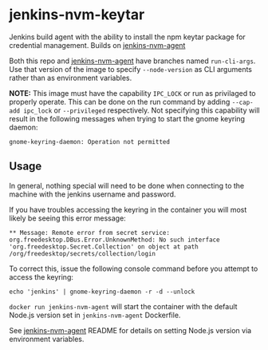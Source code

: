 # jenkins-nvm-keytar

Jenkins build agent with the ability to install the npm keytar package for credential management. Builds on [jenkins-nvm-agent](https://github.com/zfernand0/jenkins-nvm-agent)

Both this repo and [jenkins-nvm-agent](https://github.com/zfernand0/jenkins-nvm-agent) have branches named `run-cli-args`. Use that version of the image to specify `--node-version` as CLI arguments rather than as environment variables.

**NOTE:** This image must have the capability `IPC_LOCK` or run as privilaged to properly operate. This can be done on the run command by adding `--cap-add ipc_lock` or `--privileged` respectively. Not specifying this capability will result in the following messages when trying to start the gnome keyring daemon:

```
gnome-keyring-daemon: Operation not permitted
```

## Usage

In general, nothing special will need to be done when connecting to the machine with the jenkins username and password.

If you have troubles accessing the keyring in the container you will most likely be seeing this error message:

```
** Message: Remote error from secret service: org.freedesktop.DBus.Error.UnknownMethod: No such interface 'org.freedesktop.Secret.Collection' on object at path /org/freedesktop/secrets/collection/login
```

To correct this, issue the following console command before you attempt to access the keyring:

```
echo 'jenkins' | gnome-keyring-daemon -r -d --unlock
```

`docker run jenkins-nvm-agent` will start the container with the default Node.js version set in `jenkins-nvm-agent` Dockerfile.

See [jenkins-nvm-agent](https://github.com/zfernand0/jenkins-nvm-agent) README for details on setting Node.js version via environment variables.